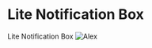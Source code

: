# Lite Notification Box
Lite Notification Box
![Alex](https://encrypted-tbn1.gstatic.com/images?q=tbn:ANd9GcQm_5f3CAKzVEgNO6PVvm3zTRI4eLrqh4gw0iRwx496wllsCWRVtw)
